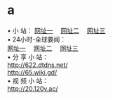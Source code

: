 # a
&#8226; 小 站：
<a href="http://622.dtdns.net/" target="_blank">网址一</a>
　<a href="http://65.wiki.gd/" target="_blank">网址二</a>
　<a href="http://20.120v.ac/" target="_blank">网址三</a>
　<br />
&#8226; 24小时-全球要闻：<br />
<a href="http://622.dtdns.net/read/go/n1.html" target="_blank">网址一</a>
　<a href="http://65.wiki.gd/read/go/n2.html" target="_blank">网址二</a>
　<a href="http://20.120v.ac/read/go/n3.html" target="_blank">网址三</a>
<br />
&#8226; 分 享 小 站：<br />
<a href="http://622.dtdns.net/" target="_blank">http://622.dtdns.net/</a><br />
<a href="http://65.wiki.gd/" target="_blank">http://65.wiki.gd/</a><br />
&#8226; 视 频 小 站：<br />
<a href="http://20.120v.ac/" target="_blank">http://20.120v.ac/</a><br />
